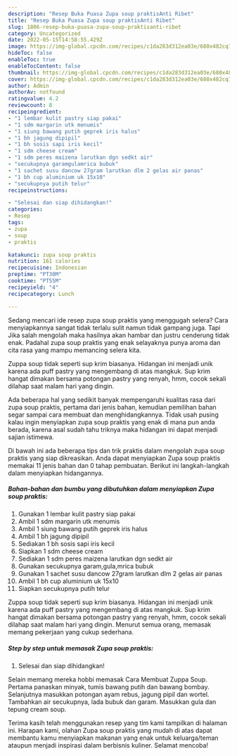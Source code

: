 ```yaml
---
description: "Resep Buka Puasa Zupa soup praktisAnti Ribet"
title: "Resep Buka Puasa Zupa soup praktisAnti Ribet"
slug: 1806-resep-buka-puasa-zupa-soup-praktisanti-ribet
category: Uncategorized
date: 2022-05-15T14:58:55.429Z
image: https://img-global.cpcdn.com/recipes/c1da283d312ea03e/680x482cq70/zupa-soup-praktis-foto-resep-utama.jpg
hideToc: false
enableToc: true
enableTocContent: false
thumbnail: https://img-global.cpcdn.com/recipes/c1da283d312ea03e/680x482cq70/zupa-soup-praktis-foto-resep-utama.jpg
cover: https://img-global.cpcdn.com/recipes/c1da283d312ea03e/680x482cq70/zupa-soup-praktis-foto-resep-utama.jpg
author: Admin
authorAv: notfound
ratingvalue: 4.2
reviewcount: 8
recipeingredient:
- "1 lembar kulit pastry siap pakai"
- "1 sdm margarin utk menumis"
- "1 siung bawang putih geprek iris halus"
- "1 bh jagung dipipil"
- "1 bh sosis sapi iris kecil"
- "1 sdm cheese cream"
- "1 sdm peres maizena larutkan dgn sedkt air"
- "secukupnya garamgulamrica bubuk"
- "1 sachet susu dancow 27gram larutkan dlm 2 gelas air panas"
- "1 bh cup aluminium uk 15x10"
- "secukupnya putih telur"
recipeinstructions:

- "Selesai dan siap dihidangkan!"
categories:
- Resep
tags:
- zupa
- soup
- praktis

katakunci: zupa soup praktis 
nutrition: 161 calories
recipecuisine: Indonesian
preptime: "PT30M"
cooktime: "PT55M"
recipeyield: "4"
recipecategory: Lunch

---
```



Sedang mencari ide resep zupa soup praktis yang menggugah selera? Cara menyiapkannya sangat tidak terlalu sulit namun tidak gampang juga. Tapi Jika salah mengolah maka hasilnya akan hambar dan justru cenderung tidak enak. Padahal zupa soup praktis yang enak selayaknya punya aroma dan cita rasa yang mampu memancing selera kita.


Zuppa soup tidak seperti sup krim biasanya. Hidangan ini menjadi unik karena ada puff pastry yang mengembang di atas mangkuk. Sup krim hangat dimakan bersama potongan pastry yang renyah, hmm, cocok sekali dilahap saat malam hari yang dingin.

Ada beberapa hal yang sedikit banyak mempengaruhi kualitas rasa dari zupa soup praktis, pertama dari jenis bahan, kemudian pemilihan bahan segar sampai cara membuat dan menghidangkannya. Tidak usah pusing kalau ingin menyiapkan zupa soup praktis yang enak di mana pun anda berada, karena asal sudah tahu triknya maka hidangan ini dapat menjadi sajian istimewa.


Di bawah ini ada beberapa tips dan trik praktis dalam mengolah zupa soup praktis yang siap dikreasikan. Anda dapat menyiapkan Zupa soup praktis memakai 11 jenis bahan dan 0 tahap pembuatan. Berikut ini langkah-langkah dalam menyiapkan hidangannya.

<!--inarticleads1-->

##### Bahan-bahan dan bumbu yang dibutuhkan dalam menyiapkan Zupa soup praktis:

1. Gunakan 1 lembar kulit pastry siap pakai
1. Ambil 1 sdm margarin utk menumis
1. Ambil 1 siung bawang putih geprek iris halus
1. Ambil 1 bh jagung dipipil
1. Sediakan 1 bh sosis sapi iris kecil
1. Siapkan 1 sdm cheese cream
1. Sediakan 1 sdm peres maizena larutkan dgn sedkt air
1. Gunakan secukupnya garam,gula,mrica bubuk
1. Gunakan 1 sachet susu dancow 27gram larutkan dlm 2 gelas air panas
1. Ambil 1 bh cup aluminium uk 15x10
1. Siapkan secukupnya putih telur


Zuppa soup tidak seperti sup krim biasanya. Hidangan ini menjadi unik karena ada puff pastry yang mengembang di atas mangkuk. Sup krim hangat dimakan bersama potongan pastry yang renyah, hmm, cocok sekali dilahap saat malam hari yang dingin. Menurut semua orang, memasak memang pekerjaan yang cukup sederhana. 

<!--inarticleads2-->

##### Step by step untuk memasak Zupa soup praktis:


1. Selesai dan siap dihidangkan!

Selain memang mereka hobbi memasak Cara Membuat Zuppa Soup. Pertama panaskan minyak, tumis bawang putih dan bawang bombay. Selanjutnya masukkan potongan ayam rebus, jagung pipil dan wortel. Tambahkan air secukupnya, lada bubuk dan garam. Masukkan gula dan tepung cream soup. 

Terima kasih telah menggunakan resep yang tim kami tampilkan di halaman ini. Harapan kami, olahan Zupa soup praktis yang mudah di atas dapat membantu kamu menyiapkan makanan yang enak untuk keluarga/teman ataupun menjadi inspirasi dalam berbisnis kuliner. Selamat mencoba!
